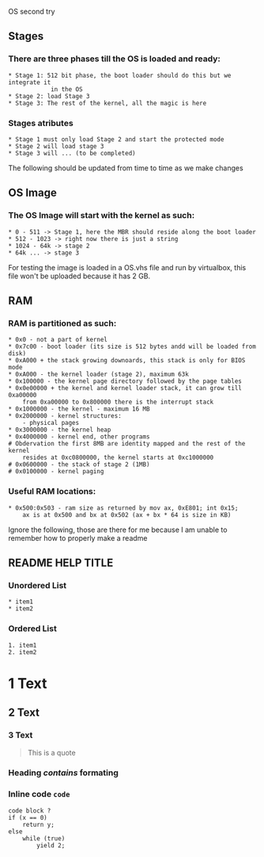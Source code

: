 OS second try

Stages
--------------------------------------------------------------------------------
### There are three phases till the OS is loaded and ready:
	* Stage 1: 512 bit phase, the boot loader should do this but we integrate it
				in the OS
	* Stage 2: load Stage 3
	* Stage 3: The rest of the kernel, all the magic is here

### Stages atributes
	* Stage 1 must only load Stage 2 and start the protected mode
	* Stage 2 will load stage 3
	* Stage 3 will ... (to be completed)

The following should be updated from time to time as we make changes

OS Image
--------------------------------------------------------------------------------
### The OS Image will start with the kernel as such:
	* 0 - 511 -> Stage 1, here the MBR should reside along the boot loader
	* 512 - 1023 -> right now there is just a string
	* 1024 - 64k -> stage 2
	* 64k ... -> stage 3
For testing the image is loaded in a OS.vhs file and run by virtualbox, this
file won't be uploaded because it has 2 GB.

RAM
--------------------------------------------------------------------------------
### RAM is partitioned as such:
	* 0x0 - not a part of kernel
	* 0x7c00 - boot loader (its size is 512 bytes andd will be loaded from disk)
	* 0xA000 + the stack growing downoards, this stack is only for BIOS mode
	* 0xA000 - the kernel loader (stage 2), maximum 63k
	* 0x100000 - the kernel page directory followed by the page tables
	* 0x0e00000 + the kernel and kernel loader stack, it can grow till 0xa00000
		from 0xa00000 to 0x800000 there is the interrupt stack
	* 0x1000000 - the kernel - maximum 16 MB
	* 0x2000000 - kernel structures:
		- physical pages
	* 0x3000000 - the kernel heap
	* 0x4000000 - kernel end, other programs
	# Obdervation the first 8MB are identity mapped and the rest of the kernel
		resides at 0xc0800000, the kernel starts at 0xc1000000
	# 0x0600000 - the stack of stage 2 (1MB)
	# 0x0100000 - kernel paging


### Useful RAM locations:
	* 0x500:0x503 - ram size as returned by mov ax, 0xE801; int 0x15;
		ax is at 0x500 and bx at 0x502 (ax + bx * 64 is size in KB)

Ignore the following, those are there for me because I am unable to remember
how to properly make a readme

README HELP TITLE
--------------------------------------------------------------------------------
### Unordered List
	* item1
	* item2

### Ordered List
	1. item1
	2. item2

# 1 Text
## 2 Text
### 3 Text

> This is a quote 

### Heading *contains* **formating**

### Inline code `code`
	code block ? 
	if (x == 0)
		return y;
	else 
		while (true)
			yield 2;